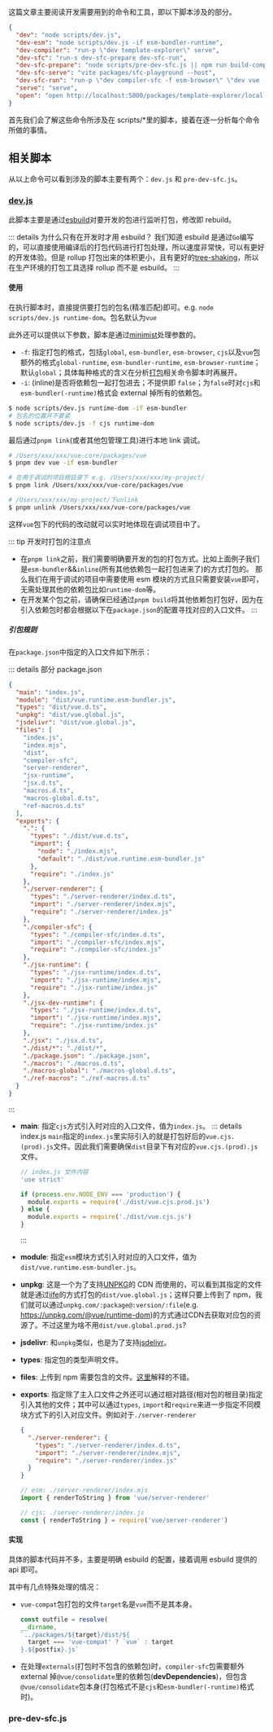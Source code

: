 这篇文章主要阅读开发需要用到的命令和工具，即以下脚本涉及的部分。

```json
{
  "dev": "node scripts/dev.js",
  "dev-esm": "node scripts/dev.js -if esm-bundler-runtime",
  "dev-compiler": "run-p \"dev template-explorer\" serve",
  "dev-sfc": "run-s dev-sfc-prepare dev-sfc-run",
  "dev-sfc-prepare": "node scripts/pre-dev-sfc.js || npm run build-compiler-cjs",
  "dev-sfc-serve": "vite packages/sfc-playground --host",
  "dev-sfc-run": "run-p \"dev compiler-sfc -f esm-browser\" \"dev vue -if esm-bundler-runtime\" \"dev server-renderer -if esm-bundler\" dev-sfc-serve",
  "serve": "serve",
  "open": "open http://localhost:5000/packages/template-explorer/local.html"
}
```

首先我们会了解这些命令所涉及在 scripts/\*里的脚本，接着在逐一分析每个命令所做的事情。

## 相关脚本

从以上命令可以看到涉及的脚本主要有两个：`dev.js` 和 `pre-dev-sfc.js`。

### [dev.js](https://github.com/vuejs/core/blob/main/scripts/dev.js)

此脚本主要是通过[esbuild](https://esbuild.github.io/)对要开发的包进行监听打包，修改即 rebuild。

::: details 为什么只有在开发时才用 esbuild？
我们知道 esbuild 是通过`Go`编写的，可以直接使用编译后的打包代码进行打包处理，所以速度非常快，可以有更好的开发体验。但是 rollup 打包出来的体积更小，且有更好的[tree-shaking](https://developer.mozilla.org/en-US/docs/Glossary/Tree_shaking)，所以在生产环境的打包工具选择 rollup 而不是 esbuild。
:::

#### 使用

在执行脚本时，直接提供要打包的包名(精准匹配)即可。e.g. `node scripts/dev.js runtime-dom`。包名默认为`vue`

此外还可以提供以下参数，脚本是通过[minimist](https://www.npmjs.com/package/minimist)处理参数的。

- `-f`: 指定打包的格式，包括`global`, `esm-bundler`, `esm-browser`, `cjs`以及`vue`包额外的格式`global-runtime`, `esm-bundler-runtime`, `esm-browser-runtime`；默认`global`；具体每种格式的含义在分析[打包](./build)相关命令脚本时再展开。
- `-i`: (inline)是否将依赖包一起打包进去；不提供即 `false`；为`false`时对`cjs`和`esm-bundler(-runtime)`格式会 external 掉所有的依赖包。

```bash
$ node scripts/dev.js runtime-dom -if esm-bundler
# 包名的位置并不要紧
$ node scripts/dev.js -f cjs runtime-dom
```

最后通过`pnpm link`(或者其他包管理工具)进行本地 link 调试。

```bash
# /Users/xxx/xxx/vue-core/packages/vue
$ pnpm dev vue -if esm-bundler

# 在用于调试的项目根目录下 e.g. /Users/xxx/xxx/my-project/
$ pnpm link /Users/xxx/xxx/vue-core/packages/vue

# /Users/xxx/xxx/my-project/下unlink
$ pnpm unlink /Users/xxx/xxx/vue-core/packages/vue
```

这样`vue`包下的代码的改动就可以实时地体现在调试项目中了。

::: tip 开发时打包的注意点

- 在`pnpm link`之前，我们需要明确要开发的包的打包方式。比如上面例子我们是`esm-bundler`&&`inline`(所有其他依赖包一起打包进来了)的方式打包的。
  那么我们在用于调试的项目中需要使用 esm 模块的方式且只需要安装`vue`即可，无需处理其他的依赖包比如`runtime-dom`等。
- 在开发某个包之前，请确保已经通过`pnpm build`将其他依赖包打包好，因为在引入依赖包时都会根据以下在`package.json`的配置寻找对应的入口文件。
  :::

##### 引包规则

在`package.json`中指定的入口文件如下所示：

::: details 部分 package.json

```json
{
  "main": "index.js",
  "module": "dist/vue.runtime.esm-bundler.js",
  "types": "dist/vue.d.ts",
  "unpkg": "dist/vue.global.js",
  "jsdelivr": "dist/vue.global.js",
  "files": [
    "index.js",
    "index.mjs",
    "dist",
    "compiler-sfc",
    "server-renderer",
    "jsx-runtime",
    "jsx.d.ts",
    "macros.d.ts",
    "macros-global.d.ts",
    "ref-macros.d.ts"
  ],
  "exports": {
    ".": {
      "types": "./dist/vue.d.ts",
      "import": {
        "node": "./index.mjs",
        "default": "./dist/vue.runtime.esm-bundler.js"
      },
      "require": "./index.js"
    },
    "./server-renderer": {
      "types": "./server-renderer/index.d.ts",
      "import": "./server-renderer/index.mjs",
      "require": "./server-renderer/index.js"
    },
    "./compiler-sfc": {
      "types": "./compiler-sfc/index.d.ts",
      "import": "./compiler-sfc/index.mjs",
      "require": "./compiler-sfc/index.js"
    },
    "./jsx-runtime": {
      "types": "./jsx-runtime/index.d.ts",
      "import": "./jsx-runtime/index.mjs",
      "require": "./jsx-runtime/index.js"
    },
    "./jsx-dev-runtime": {
      "types": "./jsx-runtime/index.d.ts",
      "import": "./jsx-runtime/index.mjs",
      "require": "./jsx-runtime/index.js"
    },
    "./jsx": "./jsx.d.ts",
    "./dist/*": "./dist/*",
    "./package.json": "./package.json",
    "./macros": "./macros.d.ts",
    "./macros-global": "./macros-global.d.ts",
    "./ref-macros": "./ref-macros.d.ts"
  }
}
```

:::

- **main**: 指定`cjs`方式引入时对应的入口文件，值为`index.js`。
  ::: details index.js
  `main`指定的`index.js`里实际引入的就是打包好后的`vue.cjs.(prod).js`文件。因此我们需要确保`dist`目录下有对应的`vue.cjs.(prod).js`文件。

  ```js
  // index.js 文件内容
  'use strict'

  if (process.env.NODE_ENV === 'production') {
    module.exports = require('./dist/vue.cjs.prod.js')
  } else {
    module.exports = require('./dist/vue.cjs.js')
  }
  ```

  :::

- **module**: 指定`esm`模块方式引入时对应的入口文件，值为`dist/vue.runtime.esm-bundler.js`。
- **unpkg**: 这是一个为了支持[UNPKG](https://unpkg.com/)的 CDN 而使用的，可以看到其指定的文件就是通过[iife](https://en.wikipedia.org/wiki/Immediately_invoked_function_expression)的方式打包的`dist/vue.global.js`；这样只要上传到了 npm，我们就可以通过`unpkg.com/:package@:version/:file`(e.g. https://unpkg.com/@vue/runtime-dom)的方式通过CDN去获取对应包的资源了。不过这里为啥不用`dist/vue.global.prod.js`?
- **jsdelivr**: 和`unpkg`类似，也是为了支持[jsdelivr](https://www.jsdelivr.com/documentation#id-npm)。
- **types**: 指定包的类型声明文件。
- **files**: 上传到 npm 需要包含的文件。[这里](https://areknawo.com/whats-what-package-json-cheatsheet/#files)解释的不错。
- **exports**: 指定除了主入口文件之外还可以通过相对路径(相对包的根目录)指定引入其他的文件；其中可以通过`types`, `import`和`require`来进一步指定不同模块方式下的引入对应文件。例如对于`./server-renderer`

  ```json
  {
    "./server-renderer": {
      "types": "./server-renderer/index.d.ts",
      "import": "./server-renderer/index.mjs",
      "require": "./server-renderer/index.js"
    }
  }
  ```

  ```js
  // esm: ./server-renderer/index.mjs
  import { renderToString } from 'vue/server-renderer'

  // cjs: ./server-renderer/index.js
  const { renderToString } = require('vue/server-renderer')
  ```

#### 实现

具体的脚本代码并不多，主要是明确 esbuild 的配置，接着调用 esbuild 提供的 api 即可。

其中有几点特殊处理的情况：

- `vue-compat`包打包的文件`target`名是`vue`而不是其本身。
  ```js
  const outfile = resolve(
  __dirname,
  `../packages/${target}/dist/${
    target === 'vue-compat' ? `vue` : target
  }.${postfix}.js`
  ```
- 在处理`externals`(打包时不包含的依赖包)时，`compiler-sfc`包需要额外 external 掉`@vue/consolidate`里的依赖包(**devDependencies**)，但包含`@vue/consolidate`包本身(打包格式不是`cjs`和`esm-bundler(-runtime)`格式时)。

### pre-dev-sfc.js
